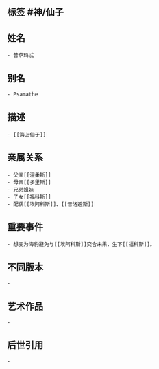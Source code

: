 ## 标签  #神/仙子
## 姓名
	- 普萨玛忒
## 别名
	- Psamathe
## 描述
	- [[海上仙子]]
## 亲属关系
	- 父亲[[涅柔斯]]
	- 母亲[[多里斯]]
	- 兄弟姐妹
	- 子女[[福科斯]]
	- 配偶[[埃阿科斯]]、[[普洛透斯]]
## 重要事件
	- 想变为海豹避免与[[埃阿科斯]]交合未果，生下[[福科斯]]。
## 不同版本
	-
## 艺术作品
	-
## 后世引用
	-
